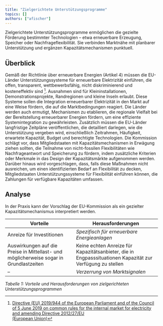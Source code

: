 ```yaml
---
title: "Zielgerichtete Unterstützungsprogramme"
topics: []
authors: ["afischer"]
---
```


Zielgerichtete Unterstützungsprogramme ermöglichen die gezielte Förderung bestimmter Technologien – etwa erneuerbare Erzeugung, Speicher oder Nachfrageflexibilität. Sie verbinden Marktnähe mit planbarer Unterstützung und ergänzen Kapazitätsmechanismen punktuell.

## Überblick
Gemäß der Richtlinie über erneuerbare Energien (Artikel 4) müssen die EU-Länder Unterstützungssysteme für erneuerbare Elektrizität einführen, die offen, transparent, wettbewerbsfähig, nicht diskriminierend und kosteneffektiv sind 	[^1]. Ausnahmen sind für Kleininstallationen, Demonstrationsprojekte, Randregionen und kleine Inseln erlaubt. Diese Systeme sollen die Integration erneuerbarer Elektrizität in den Markt auf eine Weise fördern, die auf die Marktbedingungen reagiert. Die Länder werden auch ermutigt, Mechanismen zu etablieren, die regionale Vielfalt bei der Bereitstellung erneuerbarer Energien fördern, um eine effiziente Systemintegration zu gewährleisten. Zusätzlich müssen die EU-Länder langfristige Zeitpläne veröffentlichen, die detailliert darlegen, wie die Unterstützung vergeben wird, einschließlich Zeitrahmen, Häufigkeit, erwartete Kapazität, Budget und berechtigte Technologien.
Die Kommission schlägt vor, dass Mitgliedstaaten mit Kapazitätsmechanismen in Erwägung ziehen sollten, die Teilnahme von nicht-fossilen Flexibilitäten wie Nachfrageantwort und Speicherung zu fördern, indem zusätzliche Kriterien oder Merkmale in das Design der Kapazitätsmärkte aufgenommen werden. Darüber hinaus wird vorgeschlagen, dass, falls diese Maßnahmen nicht ausreichen, um einen identifizierten Bedarf an Flexibilität zu decken, Mitgliedstaaten Unterstützungssysteme für Flexibilität einführen können, die Zahlungen für verfügbare Kapazitäten umfassen.

## Analyse
In der Praxis kann der Vorschlag der EU-Kommission als ein gezielter Kapazitätsmechanismus interpretiert werden.

| **Vorteile**                                                                                     | **Herausforderungen**                                                                                      |
|--------------------------------------------------------------------------------------------------|-------------------------------------------------------------------------------------------------------------|
| Anreize für Investitionen                                                                        | *Spezifisch für erneuerbare Energieanlagen*                                                                 |
| Auswirkungen auf die Preise in Mittellast- und möglicherweise sogar in Grundlastzeiten          | Keine echten Anreize für Kapazitätsanbieter, die in Engpasssituationen Kapazität zur Verfügung zu stellen  |
| –                                                                                                | *Verzerrung von Marktsignalen*                                                                             |

*Tabelle 1: Vorteile und Herausforderungen von zielgerichteten Unterstützungsprogrammen*


<!-- Fußnoten -->  

[^1]: [Directive (EU) 2019/944 of the European Parliament and of the Council of 5 June 2019 on common rules for the internal market for electricity and amending Directive 2012/27/EU  
(European Union)](http://data.europa.eu/eli/dir/2019/944/oj/eng)

